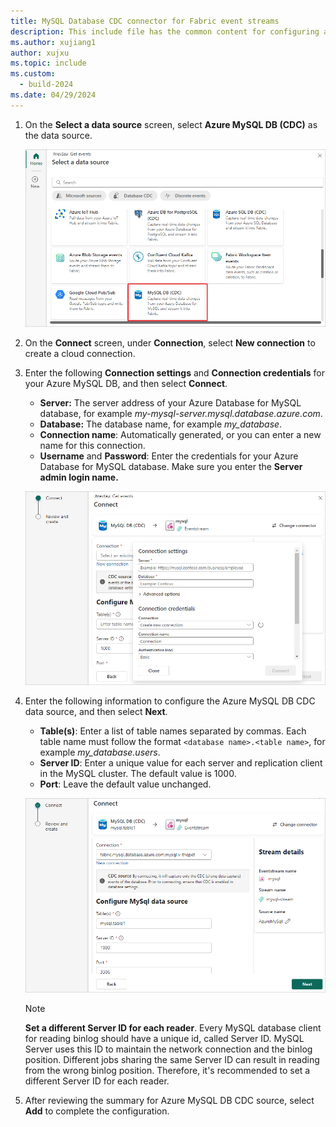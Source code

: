 ```yaml
---
title: MySQL Database CDC connector for Fabric event streams
description: This include file has the common content for configuring an MySQL Database Change Data Capture (CDC) connector for Fabric event streams and Real-Time hub. 
ms.author: xujiang1
author: xujxu 
ms.topic: include
ms.custom:
  - build-2024
ms.date: 04/29/2024
---
```


1. On the **Select a data source** screen, select **Azure MySQL DB (CDC)** as the data source.

   ![A screenshot of selecting Azure MySQL DB (CDC).](media/mysql-database-cdc-source-connector/select-external-source.png)

1. On the **Connect** screen, under **Connection**, select **New connection** to create a cloud connection.

1. Enter the following **Connection settings** and **Connection credentials** for your Azure MySQL DB, and then select **Connect**.

   - **Server:** The server address of your Azure Database for MySQL database, for example *my-mysql-server.mysql.database.azure.com*.
   - **Database:** The database name, for example *my_database*.
   - **Connection name**: Automatically generated, or you can enter a new name for this connection.
   - **Username** and **Password**: Enter the credentials for your Azure Database for MySQL database. Make sure you enter the **Server admin login name.**

   ![A screenshot of the connection settings for Azure MySQL DB (CDC).](media/mysql-database-cdc-source-connector/connect.png)

1. Enter the following information to configure the Azure MySQL DB CDC data source, and then select **Next**.

   - **Table(s)**: Enter a list of table names separated by commas. Each table name must follow the format `<database name>.<table name>`, for example *my_database.users*.
   - **Server ID**: Enter a unique value for each server and replication client in the MySQL cluster. The default value is 1000.
   - **Port**: Leave the default value unchanged.

   ![A screenshot of selecting Tables, Server ID, and Port for the Azure MySQL DB (CDC) connection.](media/mysql-database-cdc-source-connector/table.png)

   > [!NOTE]
   > **Set a different Server ID for each reader**. Every MySQL database client for reading binlog should have a unique id, called Server ID. MySQL Server uses this ID to maintain the network connection and the binlog position. Different jobs sharing the same Server ID can result in reading from the wrong binlog position. Therefore, it's recommended to set a different Server ID for each reader.

1. After reviewing the summary for Azure MySQL DB CDC source, select **Add** to complete the configuration.
